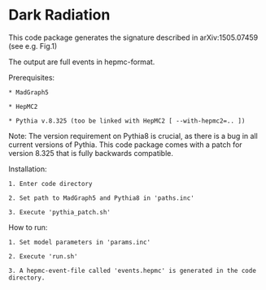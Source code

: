 # Dark Radiation

This code package generates the signature described in arXiv:1505.07459 (see e.g. Fig.1)

The output are full events in hepmc-format.



Prerequisites: 

	* MadGraph5

	* HepMC2

	* Pythia v.8.325 (too be linked with HepMC2 [ --with-hepmc2=.. ])

Note: 	The version requirement on Pythia8 is crucial, as there is a bug in all current versions of Pythia. 
	This code package comes with a patch for version 8.325 that is fully backwards compatible. 


Installation:

	1. Enter code directory

	2. Set path to MadGraph5 and Pythia8 in 'paths.inc'

	3. Execute 'pythia_patch.sh'


How to run:

	1. Set model parameters in 'params.inc'

	2. Execute 'run.sh'

	3. A hepmc-event-file called 'events.hepmc' is generated in the code directory.

